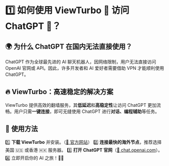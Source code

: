 
# 1️⃣ 如何使用 ViewTurbo 🚀 访问 ChatGPT 🤖？

## 🌍 为什么 ChatGPT 在国内无法直接使用？
ChatGPT 作为全球最先进的 AI 聊天机器人，因网络限制，用户无法直接访问 OpenAI 官网或 API。因此，许多开发者和 AI 爱好者需要借助 VPN 才能顺利使用 ChatGPT。

## 🔥 ViewTurbo：高速稳定的解决方案
ViewTurbo 提供高效的翻墙服务，其**低延迟**和**高稳定性**让访问 ChatGPT 更加流畅。用户只需**一键连接**，即可无缝使用 ChatGPT 进行**对话、编程辅助**等任务。

## 📌 使用方法
1️⃣ **下载 ViewTurbo** 并安装。（[🔗 官方网站](https://viewturbo.github.io/web/)）
2️⃣ **连接最快的海外节点**，推荐选择美国 🇺🇸 或香港 🇭🇰 服务器。
3️⃣ **打开 ChatGPT 官网**（[🔗 chat.openai.com](https://chat.openai.com)）。
4️⃣ 立即开启你的 AI 之旅！🚀🤖

